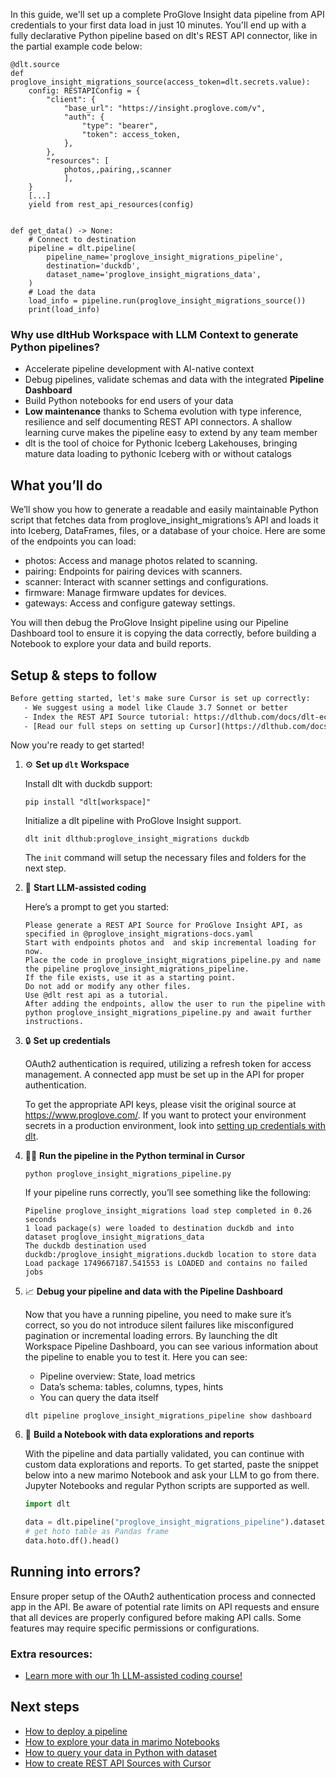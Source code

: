 In this guide, we'll set up a complete ProGlove Insight data pipeline from API credentials to your first data load in just 10 minutes. You'll end up with a fully declarative Python pipeline based on dlt's REST API connector, like in the partial example code below:

```python-outcome
@dlt.source
def proglove_insight_migrations_source(access_token=dlt.secrets.value):
    config: RESTAPIConfig = {
        "client": {
            "base_url": "https://insight.proglove.com/v",
            "auth": {
                "type": "bearer",
                "token": access_token,
            },
        },
        "resources": [
            photos,,pairing,,scanner
            ],
    }
    [...]
    yield from rest_api_resources(config)


def get_data() -> None:
    # Connect to destination
    pipeline = dlt.pipeline(
        pipeline_name='proglove_insight_migrations_pipeline',
        destination='duckdb',
        dataset_name='proglove_insight_migrations_data', 
    )
    # Load the data
    load_info = pipeline.run(proglove_insight_migrations_source())
    print(load_info) 
```

### Why use dltHub Workspace with LLM Context to generate Python pipelines?

- Accelerate pipeline development with AI-native context
- Debug pipelines, validate schemas and data with the integrated **Pipeline Dashboard**
- Build Python notebooks for end users of your data
- **Low maintenance** thanks to Schema evolution with type inference, resilience and self documenting REST API connectors. A shallow learning curve makes the pipeline easy to extend by any team member
- dlt is the tool of choice for Pythonic Iceberg Lakehouses, bringing mature data loading to pythonic Iceberg with or without catalogs

## What you’ll do

We’ll show you how to generate a readable and easily maintainable Python script that fetches data from proglove_insight_migrations’s API and loads it into Iceberg, DataFrames, files, or a database of your choice. Here are some of the endpoints you can load:

- photos: Access and manage photos related to scanning.
- pairing: Endpoints for pairing devices with scanners.
- scanner: Interact with scanner settings and configurations.
- firmware: Manage firmware updates for devices.
- gateways: Access and configure gateway settings.

You will then debug the ProGlove Insight pipeline using our Pipeline Dashboard tool to ensure it is copying the data correctly, before building a Notebook to explore your data and build reports.

## Setup & steps to follow

```default
Before getting started, let's make sure Cursor is set up correctly:
   - We suggest using a model like Claude 3.7 Sonnet or better
   - Index the REST API Source tutorial: https://dlthub.com/docs/dlt-ecosystem/verified-sources/rest_api/ and add it to context as **@dlt rest api**
   - [Read our full steps on setting up Cursor](https://dlthub.com/docs/dlt-ecosystem/llm-tooling/cursor-restapi#23-configuring-cursor-with-documentation)
```

Now you're ready to get started!

1. ⚙️ **Set up `dlt` Workspace**
    
    Install dlt with duckdb support:
    ```shell
    pip install "dlt[workspace]"
    ```

    Initialize a dlt pipeline with ProGlove Insight support.
    ```shell
    dlt init dlthub:proglove_insight_migrations duckdb
    ```

    The `init` command will setup the necessary files and folders for the next step.
    
2. 🤠 **Start LLM-assisted coding**
    
    Here’s a prompt to get you started:
    
    ```prompt
    Please generate a REST API Source for ProGlove Insight API, as specified in @proglove_insight_migrations-docs.yaml 
    Start with endpoints photos and  and skip incremental loading for now. 
    Place the code in proglove_insight_migrations_pipeline.py and name the pipeline proglove_insight_migrations_pipeline. 
    If the file exists, use it as a starting point. 
    Do not add or modify any other files. 
    Use @dlt rest api as a tutorial. 
    After adding the endpoints, allow the user to run the pipeline with python proglove_insight_migrations_pipeline.py and await further instructions.
    ```

    
3. 🔒 **Set up credentials** 
    
    OAuth2 authentication is required, utilizing a refresh token for access management. A connected app must be set up in the API for proper authentication.
    
    To get the appropriate API keys, please visit the original source at https://www.proglove.com/.
    If you want to protect your environment secrets in a production environment, look into [setting up credentials with dlt](https://dlthub.com/docs/walkthroughs/add_credentials).
    
4. 🏃‍♀️ **Run the pipeline in the Python terminal in Cursor**
    
    ```shell
    python proglove_insight_migrations_pipeline.py
    ```
    
    If your pipeline runs correctly, you’ll see something like the following:
    
    ```shell
    Pipeline proglove_insight_migrations load step completed in 0.26 seconds
    1 load package(s) were loaded to destination duckdb and into dataset proglove_insight_migrations_data
    The duckdb destination used duckdb:/proglove_insight_migrations.duckdb location to store data
    Load package 1749667187.541553 is LOADED and contains no failed jobs
    ```
    
5. 📈 **Debug your pipeline and data with the Pipeline Dashboard**

    Now that you have a running pipeline, you need to make sure it’s correct, so you do not introduce silent failures like misconfigured pagination or incremental loading errors. By launching the dlt Workspace Pipeline Dashboard, you can see various information about the pipeline to enable you to test it. Here you can see:
    - Pipeline overview: State, load metrics
    - Data’s schema: tables, columns, types, hints
    - You can query the data itself
    
    ```shell
    dlt pipeline proglove_insight_migrations_pipeline show dashboard
    ```
    
6. 🐍 **Build a Notebook with data explorations and reports**

    With the pipeline and data partially validated, you can continue with custom data explorations and reports. To get started, paste the snippet below into a new marimo Notebook and ask your LLM to go from there. Jupyter Notebooks and regular Python scripts are supported as well.

    
    ```python
    import dlt

   data = dlt.pipeline("proglove_insight_migrations_pipeline").dataset()
   # get hoto table as Pandas frame
   data.hoto.df().head()
    ```

## Running into errors?

Ensure proper setup of the OAuth2 authentication process and connected app in the API. Be aware of potential rate limits on API requests and ensure that all devices are properly configured before making API calls. Some features may require specific permissions or configurations.

### Extra resources:

- [Learn more with our 1h LLM-assisted coding course!](https://www.youtube.com/watch?v=GGid70rnJuM)

## Next steps

- [How to deploy a pipeline](https://dlthub.com/docs/walkthroughs/deploy-a-pipeline)
- [How to explore your data in marimo Notebooks](https://dlthub.com/docs/general-usage/dataset-access/marimo)
- [How to query your data in Python with dataset](https://dlthub.com/docs/general-usage/dataset-access/dataset)
- [How to create REST API Sources with Cursor](https://dlthub.com/docs/dlt-ecosystem/llm-tooling/cursor-restapi)

